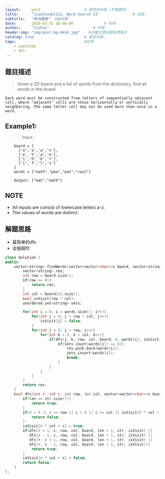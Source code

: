 ```yaml
---
layout:     post                    # 使用的布局（不需要改） 
title:      "[LeetCode]212. Word Search II"               # 标题  
subtitle:   "单词搜索"  #副标题 
date:       2020-03-31 16:46:00              # 时间 
author:     "JinFei"                    # 作者 
header-img: "img/post-bg-desk.jpg"    #这篇文章标题背景图片 
catalog: true                       # 是否归档 
tags:                               #标签     
    - LeetCode 
    - dfs
---
```


## 题目描述
>   Given a 2D board and a list of words from the dictionary, find all words in the board.

    Each word must be constructed from letters of sequentially adjacent cell, where "adjacent" cells are those horizontally or vertically neighboring. The same letter cell may not be used more than once in a word.

## Example1:
 
>       Input: 
        board = [
          ['o','a','a','n'],
          ['e','t','a','e'],
          ['i','h','k','r'],
          ['i','f','l','v']
        ]
        words = ["oath","pea","eat","rain"]

        Output: ["eat","oath"]

## NOTE
- All inputs are consist of lowercase letters a-z.
- The values of words are distinct.


## 解题思路
- 最简单的dfs
- 会报超时

```C++
class Solution {
public:
    vector<string> findWords(vector<vector<char>>& board, vector<string>& words) {
        vector<string> res;
        int row = board.size();
        if(row == 0){
            return res;
        }
        int col = board[0].size();
        bool isVisit[row * col];
        unordered_set<string> sets;

        for(int i = 0; i < words.size(); i++){
            for(int j = 0; j < row * col; j++){
                isVisit[j] = false;
            }
            for(int j = 0; j < row; j++){
                for(int k = 0; k < col; k++){
                    if(dfs(j, k, row, col, board, 0, words[i], isVisit)){
                        if(sets.count(words[i]) == 0){
                            res.push_back(words[i]);
                            sets.insert(words[i]);
                            break;
                        }
                    }
                }
            }
        }
        return res;
    }
    bool dfs(int r, int c, int row, int col, vector<vector<char>>& board, int len, string str, bool* isVisit){
        if(len == str.size()){
            return true;
        }
        if(r < 0 || r >= row || c < 0 || c >= col || isVisit[r * col + c] == true || board[r][c] != str[len]){
            return false;
        }
        isVisit[r * col + c] = true;
        if(dfs(r + 1, c, row, col, board, len + 1, str, isVisit) || 
           dfs(r - 1, c, row, col, board, len + 1, str, isVisit) || 
           dfs(r, c + 1, row, col, board, len + 1, str, isVisit) || 
           dfs(r, c - 1, row, col, board, len + 1, str, isVisit)){
            return true;
        }
        isVisit[r * col + c] = false;
        return false;
    }
};
```
